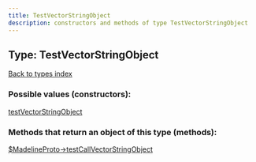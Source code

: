 ```yaml
---
title: TestVectorStringObject
description: constructors and methods of type TestVectorStringObject
---
```

## Type: TestVectorStringObject  
[Back to types index](index.md)



### Possible values (constructors):

[testVectorStringObject](../constructors/testVectorStringObject.md)  



### Methods that return an object of this type (methods):

[$MadelineProto->testCallVectorStringObject](../methods/testCallVectorStringObject.md)  



